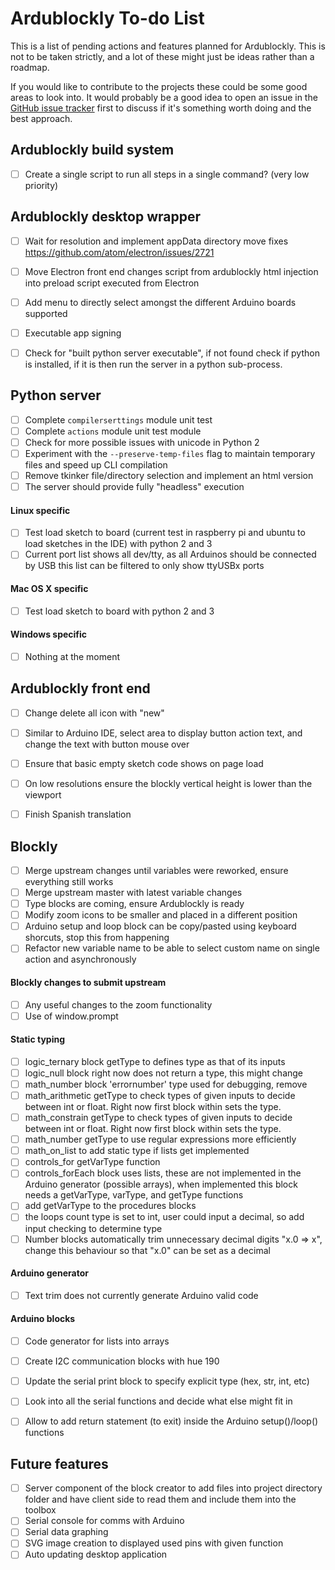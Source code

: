 # Ardublockly To-do List

This is a list of pending actions and features planned for Ardublockly. This is not to be taken strictly, and a lot of these might just be ideas rather than a roadmap.

If you would like to contribute to the projects these could be some good areas to look into. It would probably be a good idea to open an issue in the [GitHub issue tracker](https://github.com/carlosperate/ardublockly/issues) first to discuss if it's something worth doing and the best approach. 


## Ardublockly build system
- [ ] Create a single script to run all steps in a single command? (very low priority)

## Ardublockly desktop wrapper
- [ ] Wait for resolution and implement appData directory move fixes https://github.com/atom/electron/issues/2721
- [ ] Move Electron front end changes script from ardublockly html injection into preload script executed from Electron
- [ ] Add menu to directly select amongst the different Arduino boards supported
- [ ] Executable app signing
- [ ] Check for "built python server executable", if not found check if python is installed, if it is then run the server in a python sub-process.


## Python server
- [ ] Complete `compilerserttings` module unit test
- [ ] Complete `actions` module unit test module
- [ ] Check for more possible issues with unicode in Python 2
- [ ] Experiment with the `--preserve-temp-files` flag to maintain temporary files and speed up CLI compilation
- [ ] Remove tkinker file/directory selection and implement an html version
- [ ] The server should provide fully "headless" execution

#### Linux specific
- [ ] Test load sketch to board (current test in raspberry pi and ubuntu to load sketches in the IDE) with python 2 and 3
- [ ] Current port list shows all dev/tty, as all Arduinos should be connected by USB this list can be filtered to only show ttyUSBx ports

#### Mac OS X specific
- [ ] Test load sketch to board with python 2 and 3

#### Windows specific
- [ ] Nothing at the moment


## Ardublockly front end
- [ ] Change delete all icon with "new"
- [ ] Similar to Arduino IDE, select area to display button action text, and change the text with button mouse over
- [ ] Ensure that basic empty sketch code shows on page load
- [ ] On low resolutions ensure the blockly vertical height is lower than the viewport
- [ ] Finish Spanish translation


## Blockly
- [ ] Merge upstream changes until variables were reworked, ensure everything still works
- [ ] Merge upstream master with latest variable changes
- [ ] Type blocks are coming, ensure Ardublockly is ready
- [ ] Modify zoom icons to be smaller and placed in a different position
- [ ] Arduino setup and loop block can be copy/pasted using keyboard shorcuts, stop this from happening
- [ ] Refactor new variable name to be able to select custom name on single action and asynchronously

#### Blockly changes to submit upstream
- [ ] Any useful changes to the zoom functionality
- [ ] Use of window.prompt

#### Static typing
- [ ] logic_ternary block getType to defines type as that of its inputs
- [ ] logic_null block right now does not return a type, this might change
- [ ] math_number block 'errornumber' type used for debugging, remove
- [ ] math_arithmetic getType to check types of given inputs to decide between int or float. Right now first block within sets the type.
- [ ] math_constrain getType to check types of given inputs to decide between int or float. Right now first block within sets the type.
- [ ] math_number getType to use regular expressions more efficiently
- [ ] math_on_list to add static type if lists get implemented
- [ ] controls_for getVarType function
- [ ] controls_forEach block uses lists, these are not implemented in the Arduino generator (possible arrays), when implemented this block needs a getVarType, varType, and getType functions
- [ ] add getVarType to the procedures blocks
- [ ] the loops count type is set to int, user could input a decimal, so add input checking to determine type
- [ ] Number blocks automatically trim unnecessary decimal digits "x.0 => x", change this behaviour so that "x.0" can be set as a decimal

#### Arduino generator
- [ ] Text trim does not currently generate Arduino valid code

#### Arduino blocks
- [ ] Code generator for lists into arrays
- [ ] Create I2C communication blocks with hue 190
- [ ] Update the serial print block to specify explicit type (hex, str, int, etc)
- [ ] Look into all the serial functions and decide what else might fit in
- [ ] Allow to add return statement (to exit) inside the Arduino setup()/loop() functions


## Future features
- [ ] Server component of the block creator to add files into project directory folder and have client side to read them and include them into the toolbox
- [ ] Serial console for comms with Arduino
- [ ] Serial data graphing
- [ ] SVG image creation to displayed used pins with given function
- [ ] Auto updating desktop application
